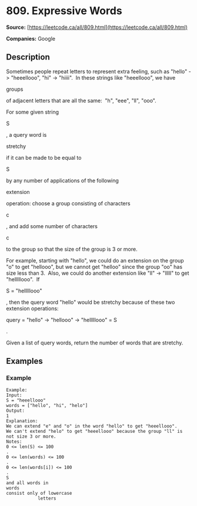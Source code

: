 # 809. Expressive Words

**Source:** [https://leetcode.ca/all/809.html](https://leetcode.ca/all/809.html)

**Companies:** Google

## Description

Sometimes people repeat letters to represent extra feeling, such as "hello" ->
        "heeellooo", "hi" -> "hiiii".  In these strings like
        "heeellooo", we have

groups

of adjacent letters that are all the same: 
        "h", "eee", "ll", "ooo".

For some given string

S

, a query word is

stretchy

if it can be made to
        be equal to

S

by any number of applications of the following

extension

operation: choose a group consisting of characters

c

, and add some number
        of characters

c

to the group so that the size of the group is 3 or more.

For example, starting with "hello", we could do an extension on the group "o"
        to get "hellooo", but we cannot get "helloo" since the group "oo"
        has size less than 3.  Also, we could do another extension like "ll" ->
        "lllll" to get "helllllooo".  If

S =
            "helllllooo"

, then the query word "hello" would be stretchy
        because of these two extension operations:

query = "hello" -> "hellooo"
            -> "helllllooo" = S

.

Given a list of query words, return the number of words that are stretchy.

## Examples

### Example

```
Example:
Input:
S = "heeellooo"
words = ["hello", "hi", "helo"]
Output:
1
Explanation:
We can extend "e" and "o" in the word "hello" to get "heeellooo".
We can't extend "helo" to get "heeellooo" because the group "ll" is not size 3 or more.
Notes:
0 <= len(S) <= 100
.
0 <= len(words) <= 100
.
0 <= len(words[i]) <= 100
.
S
and all words in
words
consist only of lowercase
            letters
```

